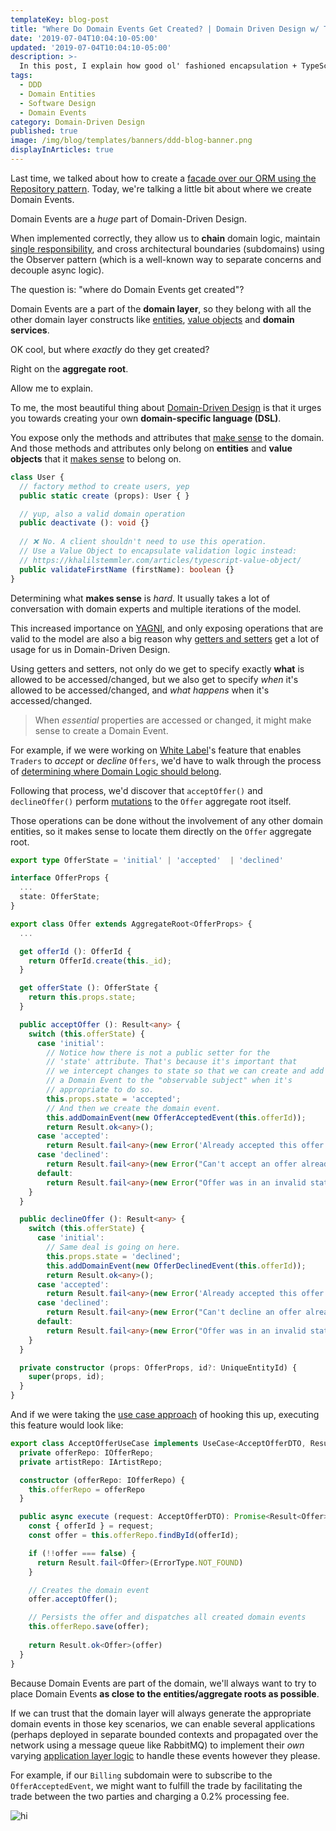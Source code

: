 ```yaml
---
templateKey: blog-post
title: "Where Do Domain Events Get Created? | Domain Driven Design w/ TypeScript"
date: '2019-07-04T10:04:10-05:00'
updated: '2019-07-04T10:04:10-05:00'
description: >-
  In this post, I explain how good ol' fashioned encapsulation + TypeScript getters and setters enable us to effectively create Domain Events directly from the aggregate roots in our domain-driven design projects.
tags:
  - DDD
  - Domain Entities
  - Software Design
  - Domain Events
category: Domain-Driven Design
published: true
image: /img/blog/templates/banners/ddd-blog-banner.png
displayInArticles: true
---
```


Last time, we talked about how to create a [facade over our ORM using the Repository pattern](/articles/typescript-domain-driven-design/repository-dto-mapper/). Today, we're talking a little bit about where we create Domain Events.

Domain Events are a _huge_ part of Domain-Driven Design. 

When implemented correctly, they allow us to **chain** domain logic, maintain [single responsibility](/articles/solid-principles/solid-typescript/), and cross architectural boundaries (subdomains) using the Observer pattern (which is a well-known way to separate concerns and decouple async logic).

The question is: "where do Domain Events get created"? 

Domain Events are a part of the **domain layer**, so they belong with all the other domain layer constructs like [entities](/articles/typescript-domain-driven-design/entities/), [value objects](/articles/typescript-value-object/) and **domain services**.

OK cool, but where _exactly_ do they get created?

Right on the **aggregate root**.

Allow me to explain.

To me, the most beautiful thing about [Domain-Driven Design](/articles/domain-driven-design-intro/) is that it urges you towards creating your own **domain-specific language (DSL)**. 

You expose only the methods and attributes that <u>make sense</u> to the domain. And those methods and attributes only belong on **entities** and **value objects** that it <u>makes sense</u> to belong on.

```typescript
class User {
  // factory method to create users, yep
  public static create (props): User { }  

  // yup, also a valid domain operation
  public deactivate (): void {}       
  
  // ❌ No. A client shouldn't need to use this operation.
  // Use a Value Object to encapsulate validation logic instead: 
  // https://khalilstemmler.com/articles/typescript-value-object/  
  public validateFirstName (firstName): boolean {}            
}
```

Determining what **makes sense** is _hard_. It usually takes a lot of conversation with domain experts and multiple iterations of the model.

This increased importance on [YAGNI](/wiki/yagni/), and only exposing operations that are valid to the model are also a big reason why [getters and setters](/blogs/typescript/getters-and-setters/) get a lot of usage for us in Domain-Driven Design. 

Using getters and setters, not only do we get to specify exactly **what** is allowed to be accessed/changed, but we also get to specify _when_ it's allowed to be accessed/changed, and _what happens_ when it's accessed/changed. 

> When _essential_ properties are accessed or changed, it might make sense to create a Domain Event.

For example, if we were working on [White Label](https://github.com/stemmlerjs/white-label)'s feature that enables `Traders` to _accept_ or _decline_ `Offers`, we'd have to walk through the process of [determining where Domain Logic should belong](/articles/software-design-architecture/organizing-app-logic/).

Following that process, we'd discover that `acceptOffer()` and `declineOffer()` perform <u>mutations</u> to the `Offer` aggregate root itself. 

Those operations can be done without the involvement of any other domain entities, so it makes sense to locate them directly on the `Offer` aggregate root.

```typescript
export type OfferState = 'initial' | 'accepted'  | 'declined'

interface OfferProps {
  ...
  state: OfferState;
}

export class Offer extends AggregateRoot<OfferProps> {
  ...

  get offerId (): OfferId {
    return OfferId.create(this._id);
  }

  get offerState (): OfferState {
    return this.props.state;
  }

  public acceptOffer (): Result<any> {
    switch (this.offerState) {
      case 'initial':
        // Notice how there is not a public setter for the
        // 'state' attribute. That's because it's important that
        // we intercept changes to state so that we can create and add
        // a Domain Event to the "observable subject" when it's
        // appropriate to do so.
        this.props.state = 'accepted';
        // And then we create the domain event.
        this.addDomainEvent(new OfferAcceptedEvent(this.offerId));
        return Result.ok<any>();
      case 'accepted':
        return Result.fail<any>(new Error('Already accepted this offer'));
      case 'declined':
        return Result.fail<any>(new Error("Can't accept an offer already declined"));
      default:
        return Result.fail<any>(new Error("Offer was in an invalid state"));
    }
  }

  public declineOffer (): Result<any> {
    switch (this.offerState) {
      case 'initial':
        // Same deal is going on here.
        this.props.state = 'declined';
        this.addDomainEvent(new OfferDeclinedEvent(this.offerId));
        return Result.ok<any>();
      case 'accepted':
        return Result.fail<any>(new Error('Already accepted this offer'));
      case 'declined':
        return Result.fail<any>(new Error("Can't decline an offer already declined"));
      default:
        return Result.fail<any>(new Error("Offer was in an invalid state"));
    }
  }

  private constructor (props: OfferProps, id?: UniqueEntityId) {
    super(props, id);
  }
}
```

And if we were taking the [use case approach](/articles/enterprise-typescript-nodejs/application-layer-use-cases/) of hooking this up, executing this feature would look like:

```typescript
export class AcceptOfferUseCase implements UseCase<AcceptOfferDTO, Result<Offer>> {
  private offerRepo: IOfferRepo;
  private artistRepo: IArtistRepo;

  constructor (offerRepo: IOfferRepo) {
    this.offerRepo = offerRepo
  }

  public async execute (request: AcceptOfferDTO): Promise<Result<Offer>> {
    const { offerId } = request;
    const offer = this.offerRepo.findById(offerId);

    if (!!offer === false) {
      return Result.fail<Offer>(ErrorType.NOT_FOUND)
    }

    // Creates the domain event
    offer.acceptOffer();

    // Persists the offer and dispatches all created domain events
    this.offerRepo.save(offer);
    
    return Result.ok<Offer>(offer)
  }
}
```

Because Domain Events are part of the domain, we'll always want to try to place Domain Events **as close to the entities/aggregate roots as possible**.

If we can trust that the domain layer will always generate the appropriate domain events in those key scenarios, we can enable several applications (perhaps deployed in separate bounded contexts and propagated over the network using a message queue like RabbitMQ) to implement their _own_ varying [application layer logic](/articles/enterprise-typescript-nodejs/application-layer-use-cases/) to handle these events however they please.

For example, if our `Billing` subdomain were to subscribe to the `OfferAcceptedEvent`, we might want to fulfill the trade by facilitating the trade between the two parties and charging a 0.2% processing fee.

![hi](/img/blog/domain-events/offer-accepted-event.svg)